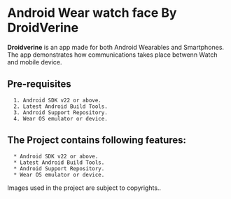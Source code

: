 Android Wear watch face By DroidVerine
===============================
**Droidverine** is an app made for both Android Wearables and Smartphones. The app demonstrates how communications takes place betwenn Watch and mobile device.

Pre-requisites
---------------
```
  1. Android SDK v22 or above.
  2. Latest Android Build Tools.
  3. Android Support Repository.
  4. Wear OS emulator or device.
```

## The Project contains following features:
```
  * Android SDK v22 or above.
  * Latest Android Build Tools.
  * Android Support Repository.
  * Wear OS emulator or device.
```
Images used in the project are subject to copyrights..
